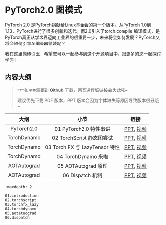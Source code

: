 # PyTorch2.0 图模式

PyTorch 2.0 是PyTorch捐献给Linux基金会的第一个版本。从PyTorch 1.0到1.13，PyTorch进行了很多创新和迭代。而2.0引入了torch.compile 编译模式，是PyTorch真正从学术界迈向工业界的很重要一步，未来将会如何发展？PyTorch又将会如何引领AI编译器领域呢？

我在这里抛砖引玉，希望您可以一起参与到这个开源项目中，跟更多的您一起探讨学习！

## 内容大纲

> `PPT`和`字幕`需要到 [Github](https://github.com/chenzomi12/DeepLearningSystem) 下载，网页课程版链接会失效哦~
>
> 建议优先下载 PDF 版本，PPT 版本会因为字体缺失等原因导致版本很丑哦~

| 大纲 | 小节 | 链接|
|:--:|:--:|:--:|
| PyTorch2.0| 01 PyTorch2.0 特性串讲| [PPT](./01.introduction.pdf), [视频](https://www.bilibili.com/video/BV1p84y1675B/) |
| TorchDynamo | 02 TorchScript 静态图尝试| [PPT](./02.torchscript.pdf), [视频](https://www.bilibili.com/video/BV1JV4y1P7gB/) |
| TorchDynamo | 03 Torch FX 与 LazyTensor 特性 | [PPT](./03.torchfx_lazy.pdf), [视频](https://www.bilibili.com/video/BV1944y1m7fU/) |
| TorchDynamo | 04 TorchDynamo 来啦 | [PPT](./04.torchdynamo.pdf), [视频](https://www.bilibili.com/video/BV1Hv4y1R7uc/) |
| AOTAutograd | 05 AOTAutograd 原理 | [PPT](./05.aotatuograd.pdf), [视频](https://www.bilibili.com/video/BV1Me4y1V7Ke/) |
| AOTAutograd | 06 Dispatch 机制| [PPT](./06.dispatch.pdf), [视频](https://www.bilibili.com/video/BV1L3411d7SM/) |

```toc
:maxdepth: 2

01.introduction
02.torchscript
03.torchfx_lazy
04.torchdynamo
05.aotatuograd
06.dispatch
```
